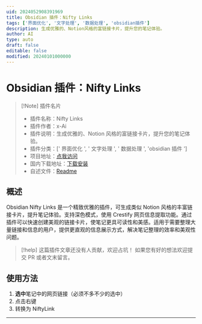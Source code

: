 ```yaml
---
uid: 2024052908391969
title: Obsidian 插件：Nifty Links
tags: ['界面优化', '文字处理', '数据处理', 'obsidian插件']
description: 生成优雅的、Notion风格的富链接卡片，提升您的笔记体验。
author: AI
type: auto
draft: false
editable: false
modified: 20240101000000
---
```


# Obsidian 插件：Nifty Links

> [!Note] 插件名片
> - 插件名称：Nifty Links
> - 插件作者：x-Ai
> - 插件说明：生成优雅的、Notion 风格的富链接卡片，提升您的笔记体验。
> - 插件分类：[' 界面优化 ', ' 文字处理 ', ' 数据处理 ', 'obsidian 插件 ']
> - 项目地址：[点我访问](https://github.com/x-Ai/obsidian-nifty-links)
> - 国内下载地址：[下载安装](https://pkmer.cn/products/plugin/pluginMarket/?nifty-links)
> - 自述文件：[Readme](https://ghproxy.net/https://raw.githubusercontent.com/x-Ai/obsidian-nifty-links/master/README.md)

## 概述

Obsidian Nifty Links 是一个精致优雅的插件，可生成类似 Notion 风格的丰富链接卡片，提升笔记体验。支持深色模式，使用 Crestify 网页信息提取功能。通过插件可以快速创建美观的链接卡片，使笔记更具可读性和美感。适用于需要整理大量链接和信息的用户，提供更直观的信息展示方式，解决笔记整理的效率和美观性问题。

> [!help]
> 这篇插件文章还没有人贡献，欢迎占坑！
> 如果您有好的想法欢迎提交 PR 或者文末留言。

## 使用方法

1. **选中**笔记中的网页链接（必须不多不少的选中）
2. 点击右键
3. 转换为 NiftyLink

---



